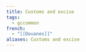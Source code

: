 ```yaml
---
title: Customs and excise
tags:
  - gccommon
french:
  - "[[Douanes]]"
aliases: Customs and excise
---
```

